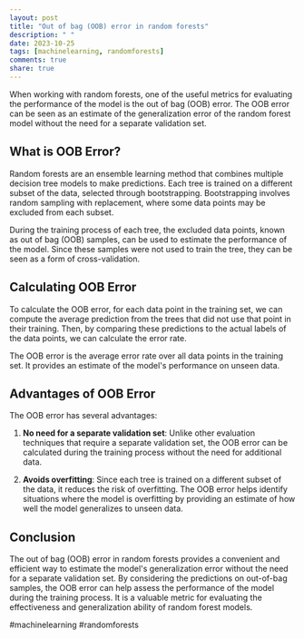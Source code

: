 ```yaml
---
layout: post
title: "Out of bag (OOB) error in random forests"
description: " "
date: 2023-10-25
tags: [machinelearning, randomforests]
comments: true
share: true
---
```


When working with random forests, one of the useful metrics for evaluating the performance of the model is the out of bag (OOB) error. The OOB error can be seen as an estimate of the generalization error of the random forest model without the need for a separate validation set.

## What is OOB Error?

Random forests are an ensemble learning method that combines multiple decision tree models to make predictions. Each tree is trained on a different subset of the data, selected through bootstrapping. Bootstrapping involves random sampling with replacement, where some data points may be excluded from each subset.

During the training process of each tree, the excluded data points, known as out of bag (OOB) samples, can be used to estimate the performance of the model. Since these samples were not used to train the tree, they can be seen as a form of cross-validation.

## Calculating OOB Error

To calculate the OOB error, for each data point in the training set, we can compute the average prediction from the trees that did not use that point in their training. Then, by comparing these predictions to the actual labels of the data points, we can calculate the error rate.

The OOB error is the average error rate over all data points in the training set. It provides an estimate of the model's performance on unseen data.

## Advantages of OOB Error

The OOB error has several advantages:

1. **No need for a separate validation set**: Unlike other evaluation techniques that require a separate validation set, the OOB error can be calculated during the training process without the need for additional data.

2. **Avoids overfitting**: Since each tree is trained on a different subset of the data, it reduces the risk of overfitting. The OOB error helps identify situations where the model is overfitting by providing an estimate of how well the model generalizes to unseen data.

## Conclusion

The out of bag (OOB) error in random forests provides a convenient and efficient way to estimate the model's generalization error without the need for a separate validation set. By considering the predictions on out-of-bag samples, the OOB error can help assess the performance of the model during the training process. It is a valuable metric for evaluating the effectiveness and generalization ability of random forest models.

#machinelearning #randomforests